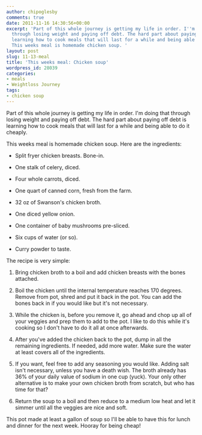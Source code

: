 ```yaml
---
author: chipoglesby
comments: true
date: 2011-11-16 14:30:56+00:00
excerpt: 'Part of this whole journey is getting my life in order. I''m doing that
  through losing weight and paying off debt. The hard part about paying off debt is
  learning how to cook meals that will last for a while and being able to do it cheaply.
  This weeks meal is homemade chicken soup. '
layout: post
slug: 11-13-meal
title: 'This weeks meal: Chicken soup'
wordpress_id: 28039
categories:
- meals
- Weightloss Journey
tags:
- chicken soup
---
```


Part of this whole journey is getting my life in order. I'm doing that through losing weight and paying off debt. The hard part about paying off debt is learning how to cook meals that will last for a while and being able to do it cheaply.

This weeks meal is homemade chicken soup. Here are the ingredients:



	
  * Split fryer chicken breasts. Bone-in.

	
  * One stalk of celery, diced.

	
  * Four whole carrots, diced.

	
  * One quart of canned corn, fresh from the farm.

	
  * 32 oz of Swanson's chicken broth.

	
  * One diced yellow onion.

	
  * One container of baby mushrooms pre-sliced.

	
  * Six cups of water (or so).

	
  * Curry powder to taste.




The recipe is very simple:








	
  1. Bring chicken broth to a boil and add chicken breasts with the bones attached.

	
  2. Boil the chicken until the internal temperature reaches 170 degrees. Remove from pot, shred and put it back in the pot. You can add the bones back in if you would like but it's not necessary.

	
  3. While the chicken is, before you remove it, go ahead and chop up all of your veggies and prep them to add to the pot. I like to do this while it's cooking so I don't have to do it all at once afterwards.

	
  4. After you've added the chicken back to the pot, dump in all the remaining ingredients. If needed, add more water. Make sure the water at least covers all of the ingredients.

	
  5. If you want, feel free to add any seasoning you would like. Adding salt isn't necessary, unless you have a death wish. The broth already has 36% of your daily value of sodium in one cup (yuck). Your only other alternative is to make your own chicken broth from scratch, but who has time for that?

	
  6. Return the soup to a boil and then reduce to a medium low heat and let it simmer until all the veggies are nice and soft.




This pot made at least a gallon of soup so I'll be able to have this for lunch and dinner for the next week. Hooray for being cheap!



